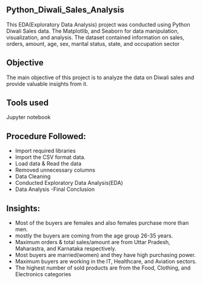 
## Python_Diwali_Sales_Analysis
This EDA(Exploratory Data Analysis) project was conducted using Python Diwali Sales data. The Matplotlib, and Seaborn for data manipulation, visualization, and analysis. The dataset contained information on sales, orders, amount, age, sex, marital status, state, and occupation sector

## Objective
The main objective of this project is to analyze the data on Diwali sales and provide valuable insights from it.

## Tools used
Jupyter notebook

## Procedure Followed:
- Import required libraries
- Import the CSV format data.
- Load data & Read the data
- Removed unnecessary columns
- Data Cleaning
- Conducted Exploratory Data Analysis(EDA)
- Data Analysis
-Final Conclusion
## Insights:
- Most of the buyers are females and also females purchase more than men.
- mostly the buyers are coming from the age group 26-35 years.
- Maximum orders & total sales/amount are from Uttar Pradesh, Maharastra, and Karnataka respectively.
- Most buyers are married(women) and they have high purchasing power.
- Maximum buyers are working in the IT, Healthcare, and Aviation sectors.
- The highest number of sold products are from the Food, Clothing, and Electronics categories

 
